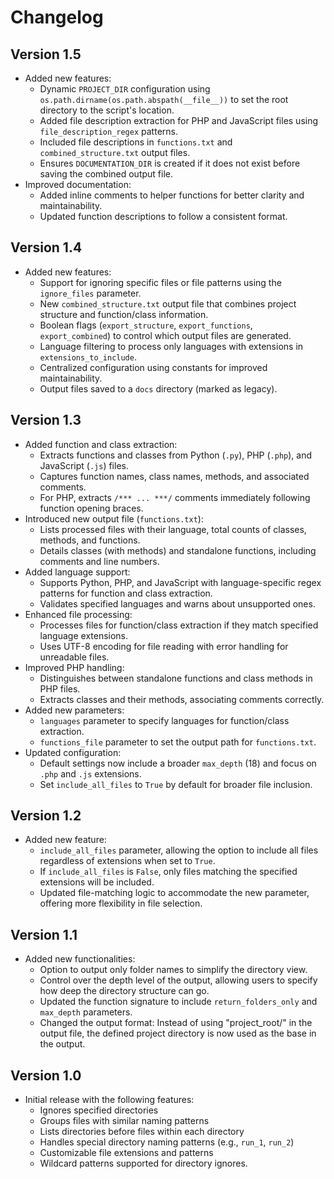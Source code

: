 # Changelog  

## Version 1.5  

- Added new features:  
  - Dynamic `PROJECT_DIR` configuration using `os.path.dirname(os.path.abspath(__file__))` to set the root directory to the script's location.  
  - Added file description extraction for PHP and JavaScript files using `file_description_regex` patterns.  
  - Included file descriptions in `functions.txt` and `combined_structure.txt` output files.  
  - Ensures `DOCUMENTATION_DIR` is created if it does not exist before saving the combined output file.  
- Improved documentation:  
  - Added inline comments to helper functions for better clarity and maintainability.  
  - Updated function descriptions to follow a consistent format.  

## Version 1.4  

- Added new features:  
  - Support for ignoring specific files or file patterns using the `ignore_files` parameter.  
  - New `combined_structure.txt` output file that combines project structure and function/class information.  
  - Boolean flags (`export_structure`, `export_functions`, `export_combined`) to control which output files are generated.  
  - Language filtering to process only languages with extensions in `extensions_to_include`.  
  - Centralized configuration using constants for improved maintainability.  
  - Output files saved to a `docs` directory (marked as legacy).  

## Version 1.3  

- Added function and class extraction:  
  - Extracts functions and classes from Python (`.py`), PHP (`.php`), and JavaScript (`.js`) files.  
  - Captures function names, class names, methods, and associated comments.  
  - For PHP, extracts `/*** ... ***/` comments immediately following function opening braces.  
- Introduced new output file (`functions.txt`):  
  - Lists processed files with their language, total counts of classes, methods, and functions.  
  - Details classes (with methods) and standalone functions, including comments and line numbers.  
- Added language support:  
  - Supports Python, PHP, and JavaScript with language-specific regex patterns for function and class extraction.  
  - Validates specified languages and warns about unsupported ones.  
- Enhanced file processing:  
  - Processes files for function/class extraction if they match specified language extensions.  
  - Uses UTF-8 encoding for file reading with error handling for unreadable files.  
- Improved PHP handling:  
  - Distinguishes between standalone functions and class methods in PHP files.  
  - Extracts classes and their methods, associating comments correctly.  
- Added new parameters:  
  - `languages` parameter to specify languages for function/class extraction.  
  - `functions_file` parameter to set the output path for `functions.txt`.  
- Updated configuration:  
  - Default settings now include a broader `max_depth` (18) and focus on `.php` and `.js` extensions.  
  - Set `include_all_files` to `True` by default for broader file inclusion.  

## Version 1.2  

- Added new feature:  
  - `include_all_files` parameter, allowing the option to include all files regardless of extensions when set to `True`.  
  - If `include_all_files` is `False`, only files matching the specified extensions will be included.  
  - Updated file-matching logic to accommodate the new parameter, offering more flexibility in file selection.  

## Version 1.1  

- Added new functionalities:  
  - Option to output only folder names to simplify the directory view.  
  - Control over the depth level of the output, allowing users to specify how deep the directory structure can go.  
  - Updated the function signature to include `return_folders_only` and `max_depth` parameters.  
  - Changed the output format: Instead of using "project_root/" in the output file, the defined project directory is now used as the base in the output.  

## Version 1.0  

- Initial release with the following features:  
  - Ignores specified directories  
  - Groups files with similar naming patterns  
  - Lists directories before files within each directory  
  - Handles special directory naming patterns (e.g., `run_1`, `run_2`)  
  - Customizable file extensions and patterns  
  - Wildcard patterns supported for directory ignores.